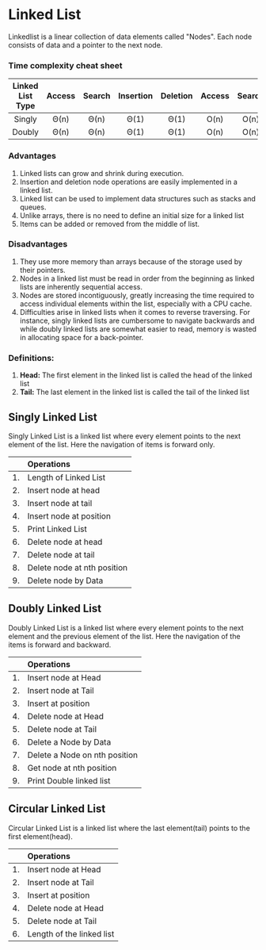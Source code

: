 # Linked List 
Linkedlist is a linear collection of data elements called "Nodes". Each node consists of data and a pointer to the next node. 

### Time complexity cheat sheet

|Linked List Type|Access|Search|Insertion|Deletion|Access|Search|Insertion|Deletion|
|:---:|:---:|:---:|:---:|:---:|:---:|:---:|:---:|:---:|
|Singly|Θ(n)|Θ(n)|Θ(1)|Θ(1)|O(n)|O(n)|O(1)|O(1)|O(n)|
|Doubly|Θ(n)|Θ(n)|Θ(1)|Θ(1)|O(n)|O(n)|O(1)|O(1)|O(n)|

### Advantages
1. Linked lists can grow and shrink during execution.  
2. Insertion and deletion node operations are easily implemented in a linked list.
3. Linked list can be used to implement data structures such as stacks and queues.
4. Unlike arrays, there is no need to define an initial size for a linked list 
5. Items can be added or removed from the middle of list.
 
### Disadvantages
1. They use more memory than arrays because of the storage used by their pointers.
2. Nodes in a linked list must be read in order from the beginning as linked lists are inherently sequential access.
3. Nodes are stored incontiguously, greatly increasing the time required to access individual elements within the list, especially with a CPU cache.
4. Difficulties arise in linked lists when it comes to reverse traversing. For instance, singly linked lists are cumbersome to navigate backwards and while doubly linked lists are somewhat easier to read, memory is wasted in allocating space for a back-pointer.

### Definitions:
1. **Head:** The first element in the linked list is called the head of the linked list
2. **Tail:** The last element in the linked list is called the tail of the linked list

## Singly Linked List
Singly Linked List is a linked list where every element points to the next element of the list. Here the navigation of items is forward only.

|   |Operations|
|---|:---|
|1. |Length of Linked List|
|2. |Insert node at head|
|3. |Insert node at tail|
|4. |Insert node at position|
|5. |Print Linked List|
|6. |Delete node at head|
|7. |Delete node at tail|
|8. |Delete node at nth position|
|9. |Delete node by Data|

## Doubly Linked List
Doubly Linked List is a linked list where every element points to the next element and the previous element of the list. Here the navigation of the items is forward and backward.  

|   |Operations|
|---|:---|
|1.| Insert node at Head|
|2.| Insert node at Tail|
|3.| Insert at position|
|4.| Delete node at Head|
|5.| Delete node at Tail|
|6.| Delete a Node by Data|
|7.| Delete a Node on nth position|
|8.| Get node at nth position|
|9.| Print Double linked list|

## Circular Linked List
Circular Linked List is a linked list where the last element(tail) points to the first element(head).
 
|   |Operations|
|---|:---|
|1.| Insert node at Head|
|2.| Insert node at Tail|
|3.| Insert at position|
|4.| Delete node at Head|
|5.| Delete node at Tail|
|6.| Length of the linked list|
